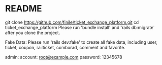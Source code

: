 # README

git clone https://github.com/finile/ticket_exchange_platform.git
cd ticket_exchange_platform
Please run 'bundle install' and 'rails db:migrate' after you clone the project.

Fake Data:
Please run 'rails dev:fake' to create all fake data, including user, ticket, coupon, railticket, comborad, comment and favorite.

admin:
account: root@example.com
password: 12345678